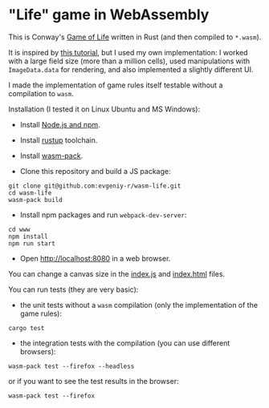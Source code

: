 # "Life" game in WebAssembly  

This is Conway's [Game of Life](https://en.wikipedia.org/wiki/Conway%27s_Game_of_Life) written in Rust (and then compiled to `*.wasm`).

It is inspired by [this tutorial](https://rustwasm.github.io/book/game-of-life/implementing.html#implementing-conways-game-of-life), 
but I used my own implementation: I worked with a large field size (more than a million cells), used manipulations with
`ImageData.data` for rendering, and also implemented a slightly different UI.

I made the implementation of game rules itself testable without a compilation to `wasm`. 

Installation (I tested it on Linux Ubuntu and MS Windows):

* Install [Node.js and npm](https://nodejs.org).

* Install [rustup](https://rustup.rs/) toolchain.

* Install [wasm-pack](https://rustwasm.github.io/wasm-pack/installer/).

* Clone this repository and build a JS package:
```shell
git clone git@github.com:evgeniy-r/wasm-life.git
cd wasm-life
wasm-pack build
```

* Install npm packages and run `webpack-dev-server`:
```shell
cd www
npm install
npm run start
```

* Open [http://localhost:8080](http://localhost:8080) in a web browser.

You can change a canvas size in the [index.js](www/index.js) and [index.html](www/index.html) files.

You can run tests (they are very basic):
* the unit tests without a `wasm` compilation (only the implementation of the game rules):
```shell
cargo test
```
* the integration tests with the compilation (you can use different browsers):
```shell
wasm-pack test --firefox --headless
```
or if you want to see the test results in the browser:
```shell
wasm-pack test --firefox
```
